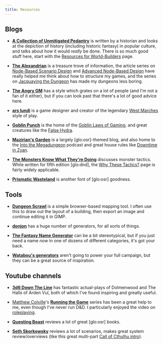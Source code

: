 ```yaml
---
title: Resources
---
```


## Blogs

- **[A Collection of Unmitigated Pedantry][]** is written by a historian and
  looks at the depiction of history (including historic fantasy) in popular
  culture, and talks about how it would *really* be done.  There is so much good
  stuff here, start with the [Resources for World-Builders][acup-res] page.

- **[The Alexandrian][]** is a treasure trove of information, the article series
  on [Node-Based Scenario Design][a-nodes-1] and [Advanced Node-Based
  Design][a-nodes-2] have really helped me think about how to structure my
  games, and the series on [Jacquaying the Dungeon][a-jaq] has made my dungeons
  less boring.

- **[The Angry GM][]** has a style which grates on a lot of people (and I'm not
  a fan of it either), but if you can look past that there's a lot of good
  advice here.

- **[ars lundi][]** is a game designer and creator of the legendary [West
  Marches][al-wm] style of play.

- **[Goblin Punch][]** is the home of the [Goblin Laws of Gaming][gp-glog], and
  great creatures like the [False Hydra][gp-hydra].

- **[Mazirian's Garden][]** is a largely [glo:osr]-themed blog, and also home to
  the [Into the Megadungeon][mg-itm] podcast and great house rules like
  [Downtime in Zyan][mg-diz].

- **[The Monsters Know What They're Doing][]** discusses monster tactics.  While
  written for fifth edition [glo:dnd], the [Why These Tactics?][mk-why] page is
  fairly widely applicable.

- **[Prismatic Wasteland][]** is another font of [glo:osr] goodness.

[A Collection of Unmitigated Pedantry]: https://acoup.blog/
[acup-res]: https://acoup.blog/resources-for-world-builders/
[The Alexandrian]: https://thealexandrian.net/
[a-nodes-1]: https://thealexandrian.net/wordpress/7949/roleplaying-games/node-based-scenario-design-part-1-the-plotted-approach
[a-nodes-2]: https://thealexandrian.net/wordpress/8171/roleplaying-games/advanced-node-based-design-part-1-moving-between-nodes
[a-jaq]: https://thealexandrian.net/wordpress/13085/roleplaying-games/jaquaying-the-dungeon
[The Angry GM]: https://theangrygm.com/
[ars lundi]: http://arsludi.lamemage.com/
[al-wm]: http://arsludi.lamemage.com/index.php/78/grand-experiments-west-marches/
[Goblin Punch]: http://goblinpunch.blogspot.com/
[gp-glog]: http://goblinpunch.blogspot.com/2016/05/the-glog.html
[gp-hydra]: http://goblinpunch.blogspot.com/2014/09/false-hydra.html
[Mazirian's Garden]: http://maziriansgarden.blogspot.com/
[mg-itm]: http://maziriansgarden.blogspot.com/search/label/Into%20the%20Megadungeon
[mg-diz]: https://throughultansdoor.bigcartel.com/product/downtime-in-zyan
[The Monsters Know What They're Doing]: https://www.themonstersknow.com/
[mk-why]: https://www.themonstersknow.com/why-these-tactics/
[Prismatic Wasteland]: https://www.prismaticwasteland.com/

## Tools

- **[Dungeon Scrawl][]** is a simple browser-based mapping tool.  I often use
  this to draw out the layout of a building, then export an image and continue
  editing it in GIMP.

- **[donjon][]** has a huge number of generators, for all sorts of things.

- **[The Fantasy Name Generator][]** can be a bit stereotypical, but if you just
  need a name *now* in one of dozens of different categories, it's got your
  back.

- **[Watabou's generators][]** aren't going to power your full campaign, but
  they can be a great source of inspiration.

[Dungeon Scrawl]: https://probabletrain.itch.io/dungeon-scrawl
[donjon]: https://donjon.bin.sh/
[The Fantasy Name Generator]: https://www.fantasynamegenerators.com/
[Watabou's generators]: https://watabou.itch.io/

## Youtube channels

- **[3d6 Down The Line][]** has fantastic actual-plays of Dolmenwood and The
  Halls of Arden Vul, both of which I've found inspiring and greatly useful.

- [Matthew Colville][]'s **[Running the Game][mc-rtg]** series has been a great
  help to me, even though I've never run D&D.  I particularly enjoyed the video
  on [roleplaying][mc-rp].

- **[Questing Beast][]** reviews a lot of great [glo:osr] books.

- **[Seth Skorkowsky][]** reviews a lot of scenarios, makes great system
  review/overviews (like this great multi-part [Call of Cthulhu intro][ss-coc]).

[3d6 Down The Line]: https://www.youtube.com/@3D6DTL
[Matthew Colville]: https://www.youtube.com/channel/UCkVdb9Yr8fc05_VbAVfskCA
[mc-rtg]: https://www.youtube.com/playlist?list=PLlUk42GiU2guNzWBzxn7hs8MaV7ELLCP_
[mc-rp]: https://www.youtube.com/watch?v=7YCVHnItKuY
[Questing Beast]: https://www.youtube.com/channel/UCvYwePdbWSEwUa-Pk02u3Zw
[Seth Skorkowsky]: https://www.youtube.com/c/SethSkorkowskyAuthor
[ss-coc]: https://www.youtube.com/playlist?list=PL25p5gPY6qKWQgHm7vGbIoeuuLdKtlVBj
